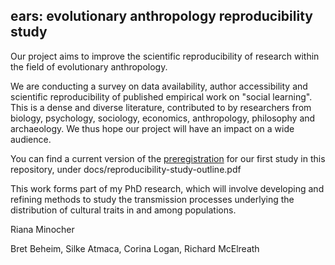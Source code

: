 ## ears: evolutionary anthropology reproducibility study

Our project aims to improve the scientific reproducibility of research within the field of evolutionary anthropology. 

We are conducting a survey on data availability, author accessibility and scientific reproducibility of published empirical work on "social learning". This is a dense and diverse literature, contributed to by researchers from biology, psychology, sociology, economics, anthropology, philosophy and archaeology. We thus hope our project will have an impact on a wide audience. 

You can find a current version of the [preregistration](./docs/reproducibility-study-outline.pdf) for our first study in this repository, under docs/reproducibility-study-outline.pdf

This work forms part of my PhD research, which will involve developing and refining methods to study the transmission processes underlying the distribution of cultural traits in and among populations. 

Riana Minocher

Bret Beheim, Silke Atmaca, Corina Logan, Richard McElreath

